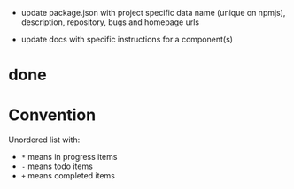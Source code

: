 * update package.json with project specific data
  name (unique on npmjs), description, repository, bugs and homepage urls
- update docs with specific instructions for a component(s)

# done


# Convention
Unordered list with:
- `*` means in progress items
- `-` means todo items
- `+` means completed items
